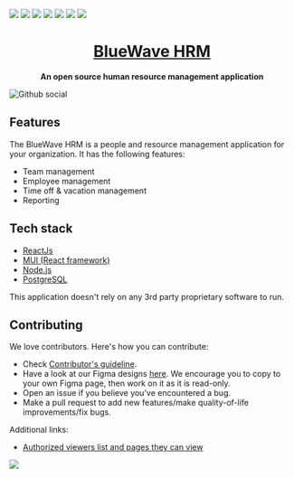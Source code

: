 ![](https://img.shields.io/github/license/bluewave-labs/bluewave-hrm)
![](https://img.shields.io/github/repo-size/bluewave-labs/bluewave-hrm)
![](https://img.shields.io/github/commit-activity/w/bluewave-labs/bluewave-hrm)
![](https://img.shields.io/github/last-commit/bluewave-labs/bluewave-hrm)
![](https://img.shields.io/github/languages/top/bluewave-labs/bluewave-hrm)
![](https://img.shields.io/github/issues-pr/bluewave-labs/bluewave-hrm)
![](https://img.shields.io/github/issues/bluewave-labs/bluewave-hrm)

<h1 align="center"><a href="https://bluewavelabs.ca" target="_blank">BlueWave HRM</a></h1>

<p align="center"><strong>An open source human resource management application</strong></p>

![Github social](https://github.com/user-attachments/assets/0ce6f478-bed8-4fd6-a287-2a5cf31148ed)

## Features 

The BlueWave HRM is a people and resource management application for your organization. It has the following features: 

- Team management
- Employee management
- Time off & vacation management
- Reporting

## Tech stack

* [ReactJs](https://react.dev/)
* [MUI (React framework)](https://mui.com/)
* [Node.js](https://nodejs.org/en)
* [PostgreSQL](https://www.postgresql.org/)

This application doesn't rely on any 3rd party proprietary software to run.

## Contributing

We love contributors. Here's how you can contribute:

* Check [Contributor's guideline](https://github.com/bluewave-labs/bluewave-hrm/blob/master/CONTRIBUTING.md).
* Have a look at our Figma designs [here](https://www.figma.com/design/GC5nLN8GAXV9NJkzEnDRj3/HRM-app?node-id=1-1207&t=adcmoAcr96lq7Fkb-1). We encourage you to copy to your own Figma page, then work on it as it is read-only.
* Open an issue if you believe you've encountered a bug.
* Make a pull request to add new features/make quality-of-life improvements/fix bugs.

Additional links: 

- [Authorized viewers list and pages they can view](https://docs.google.com/spreadsheets/d/14uDT2n0oRYgZLE3BzrQIvzmSzGA2C8588glhEPP7ILA/edit?gid=0#gid=0)

<a href="https://github.com/bluewave-labs/hrm/graphs/contributors">
  <img src="https://contrib.rocks/image?repo=bluewave-labs/hrm" />
</a>


